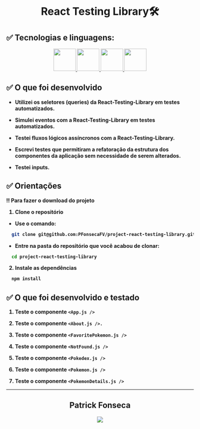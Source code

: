 <div align="center">
  <h1><strong>React Testing Library🛠️</h1>
  </div>

## <strong>✅ Tecnologias e linguagens:</strong><br />
  <div align="center">
    <a href="https://github.com/PFonsecaFV/PFonsecaFV">
    <img src="https://github.com/PFonsecaFV/PFonsecaFV/blob/main/src/icons/ic_jest.svg" width="60" fill="none" />
    <img src="https://github.com/PFonsecaFV/PFonsecaFV/blob/main/src/icons/ic_tl.svg" width="60" fill="none" />
    <img src="https://github.com/PFonsecaFV/PFonsecaFV/blob/main/src/icons/ic_reactrouter.svg" width="60" fill="none" />
    <img src="https://github.com/PFonsecaFV/PFonsecaFV/blob/main/src/icons/ic_react.svg" width="60" fill="none" />
  </a>
  </div>
  

## <strong>✅ O que foi desenvolvido</strong><br />

- Utilizei os seletores (queries) da React-Testing-Library em testes automatizados.

- Simulei eventos com a React-Testing-Library em testes automatizados.

- Testei fluxos lógicos assíncronos com a React-Testing-Library.

- Escrevi testes que permitiram a refatoração da estrutura dos componentes da aplicação sem necessidade de serem alterados.

- Testei inputs.


## ✅ Orientações

<strong>‼️ Para fazer o download do projeto</strong><br />

  1. Clone o repositório

  - Use o comando:
  ```bash
    git clone git@github.com:PFonsecaFV/project-react-testing-library.git
  ```

  - Entre na pasta do repositório que você acabou de clonar:
  ```bash
    cd project-react-testing-library
  ```

  2. Instale as dependências
  ```bash
    npm install
  ```

## ✅ O que foi desenvolvido e testado

 1. Teste o componente `<App.js />`

 2. Teste o componente `<About.js />.`

 3. Teste o componente `<FavoritePokemon.js />`

 4. Teste o componente `<NotFound.js />`

 5. Teste o componente `<Pokedex.js />`

 6. Teste o componente `<Pokemon.js />`

 7. Teste o componente `<PokemonDetails.js />`

---

<div align="center">
  <h2>Patrick Fonseca</h2>
	  <a href="https://www.linkedin.com/in/PatrickFonseca/" target="_blank">
      <img src="https://img.shields.io/badge/-LinkedIn-%230077B5?style=for-the-badge&logo=linkedin&logoColor=white" target="_blank">
    </a>
</div>
